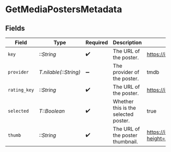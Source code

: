 # GetMediaPostersMetadata


## Fields

| Field                                                                                                                                                             | Type                                                                                                                                                              | Required                                                                                                                                                          | Description                                                                                                                                                       | Example                                                                                                                                                           |
| ----------------------------------------------------------------------------------------------------------------------------------------------------------------- | ----------------------------------------------------------------------------------------------------------------------------------------------------------------- | ----------------------------------------------------------------------------------------------------------------------------------------------------------------- | ----------------------------------------------------------------------------------------------------------------------------------------------------------------- | ----------------------------------------------------------------------------------------------------------------------------------------------------------------- |
| `key`                                                                                                                                                             | *::String*                                                                                                                                                        | :heavy_check_mark:                                                                                                                                                | The URL of the poster.                                                                                                                                            | https://image.tmdb.org/t/p/original/hntBJjqbv4m0Iyniqaztv9xaudI.jpg                                                                                               |
| `provider`                                                                                                                                                        | *T.nilable(::String)*                                                                                                                                             | :heavy_minus_sign:                                                                                                                                                | The provider of the poster.                                                                                                                                       | tmdb                                                                                                                                                              |
| `rating_key`                                                                                                                                                      | *::String*                                                                                                                                                        | :heavy_check_mark:                                                                                                                                                | The URL of the poster.                                                                                                                                            | https://image.tmdb.org/t/p/original/hntBJjqbv4m0Iyniqaztv9xaudI.jpg                                                                                               |
| `selected`                                                                                                                                                        | *T::Boolean*                                                                                                                                                      | :heavy_check_mark:                                                                                                                                                | Whether this is the selected poster.                                                                                                                              | true                                                                                                                                                              |
| `thumb`                                                                                                                                                           | *::String*                                                                                                                                                        | :heavy_check_mark:                                                                                                                                                | The URL of the poster thumbnail.                                                                                                                                  | https://images.plex.tv/photo?height=336&width=225&minSize=1&upscale=1&url=https%3A%2F%2Fimage%2Etmdb%2Eorg%2Ft%2Fp%2Foriginal%2FhntBJjqbv4m0Iyniqaztv9xaudI%2Ejpg |